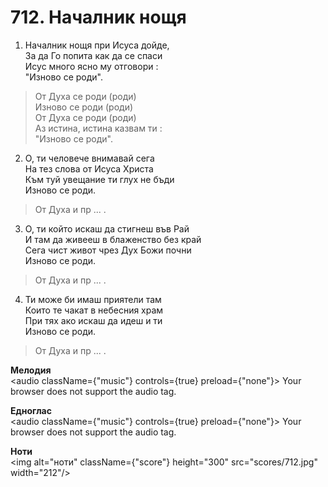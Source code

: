 # 712. Началник нощя  

1. Началник нощя при Исуса дойде,  
За да Го попита как да се спаси  
Исус много ясно му отговори :  
"Изново се роди".  

> От Духа се роди (роди)  
> Изново се роди (роди)  
> От Духа се роди (роди)  
> Аз истина, истина казвам ти :  
> "Изново се роди".  

2. О, ти человече внимавай сега  
На тез слова от Исуса Христа  
Към туй увещание ти глух не бъди  
Изново се роди.  

> От Духа и пр ... .  

3. О, ти който искаш да стигнеш във Рай  
И там да живееш в блаженство без край  
Сега чист живот чрез Дух Божи почни  
Изново се роди.  

> От Духа и пр ... .  

4. Ти може би имаш приятели там  
Които те чакат в небесния храм  
При тях ако искаш да идеш и ти  
Изново се роди.  

> От Духа и пр ... .  

__Мелодия__  
<audio className={"music"} controls={true} preload={"none"}><source src="mp3/712.mp3" type="audio/mpeg"/>
Your browser does not support the audio tag.
</audio>  

__Едноглас__  
<audio className={"music"} controls={true} preload={"none"}><source src="transp/712.mp3" type="audio/mpeg"/>
Your browser does not support the audio tag.
</audio>  

__Ноти__  
<img alt="ноти" className={"score"} height="300" src="scores/712.jpg" width="212"/>
